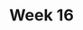 ---
title: Week 16
weekNumber: 16
days:
  - date: 2020-05-05
    events:
      "**Lab**{: .label .label-lab } [Optional Lab](http://data100.datahub.berkeley.edu/hub/user-redirect/git-sync?repo=https://github.com/DS-100/sp20&subPath=lab/lab_optional/) (not graded)":
---
